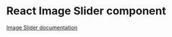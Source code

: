 <!-- @license CC0-1.0 -->

# React Image Slider component

[Image Slider documentation](../../../css/src/components/image-slider/README.md)
